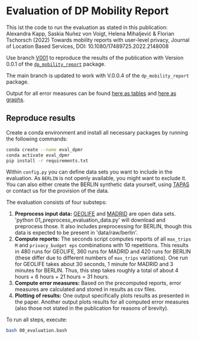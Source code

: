 # Evaluation of DP Mobility Report

This ist the code to run the evaluation as stated in this publication:
Alexandra Kapp, Saskia Nuñez von Voigt, Helena Mihaljević & Florian Tschorsch (2022) Towards mobility reports with user-level privacy, Journal of Location Based Services, DOI: 10.1080/17489725.2022.2148008 
 
Use branch [V001](https://github.com/FreeMoveProject/evaluation_dp_mobility_report/tree/V001) to reproduce the results of the publication with Version 0.0.1 of the [`dp_mobility_report`](https://github.com/FreeMoveProject/dp_mobility_report) package.

The main branch is updated to work with V.0.0.4 of the `dp_mobility_report` package.

Output for all error measures can be found [here as tables](results/tables) and [here as graphs](results/graphs/graphs_all_error_measures.pdf).

## Reproduce results

Create a conda environment and install all necessary packages by running the following commands:

``` bash
conda create --name eval_dpmr
conda activate eval_dpmr
pip install -r requirements.txt
```

Within `config.py` you can define data sets you want to include in the evaluation. 
As `BERLIN` is not openly available, you might want to exclude it. 
You can also either create the BERLIN synthetic data yourself, using [TAPAS](https://github.com/DLR-VF/TAPAS) or contact us for the provision of the data.

The evaluation consists of four substeps:

1. **Preprocess input data:** [GEOLIFE](https://www.microsoft.com/en-us/download/details.aspx?id=52367) and [MADRID](https://crtm.maps.arcgis.com/apps/MinimalGallery/index.html?appid=a60bb2f0142b440eadee1a69a11693fc) are open data sets. 'python 01_preprocess_evaluation_data.py' will download and preprocess those. It also includes preprocessing for BERLIN, though this data is expected to be present in 'data/raw/berlin'.
2. **Compute reports:** The seconds script computes reports of all `max_trips M` and `privacy_budget eps` combinations with 10 repetitions. This results in 480 runs for GEOLIFE, 360 runs for MADRID and 420 runs for BERLIN (these differ due to different numbers of `max_trips` variations). One run for GEOLIFE takes about 30 seconds, 1 minute for MADRID and 3 minutes for BERLIN. Thus, this step takes roughly a total of about 4 hours + 6 hours + 21 hours = 31 hours.
3. **Compute error measures:** Based on the precomputed reports, error measures are calculated and stored in results as csv files.
4. **Plotting of results:** One output specifically plots results as presented in the paper. Another output plots results for all computed error measures (also those not stated in the publication for reasons of brevity).

To run all steps, execute:

``` bash
bash 00_evaluation.bash
```

